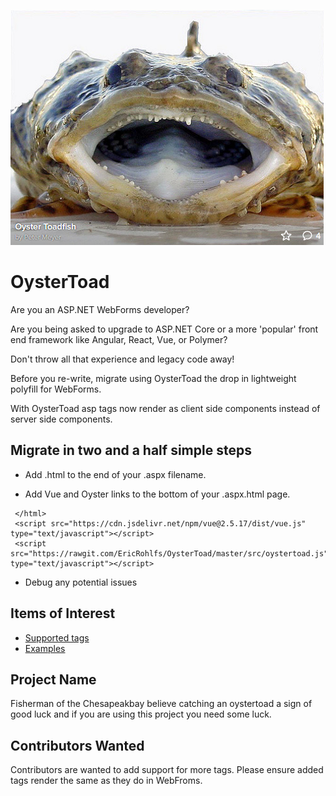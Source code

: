 ![alt text](https://raw.githubusercontent.com/ericrohlfs/oystertoad/master/images/oyster_toad.png)

# OysterToad

Are you an ASP.NET WebForms developer?

Are you being asked to upgrade to ASP.NET Core or a more 'popular' front end framework like Angular, React, Vue, or Polymer?

Don't throw all that experience and legacy code away!  

Before you re-write, migrate using OysterToad the drop in lightweight polyfill for WebForms.  

With OysterToad asp tags now render as client side components instead of server side components. 

## Migrate in two and a half simple steps 

* Add .html to the end of your .aspx filename.

* Add Vue and Oyster links to the bottom of your .aspx.html page.

```
 </html>
 <script src="https://cdn.jsdelivr.net/npm/vue@2.5.17/dist/vue.js" type="text/javascript"></script>
 <script src="https://rawgit.com/EricRohlfs/OysterToad/master/src/oystertoad.js" type="text/javascript"></script>
```

* Debug any potential issues

## Items of Interest

* [Supported tags](src/oystertoad.js)
* [Examples](examples/readme.md)


## Project Name

Fisherman of the Chesapeakbay believe catching an oystertoad a sign of good luck and if you are using this project you need some luck.

## Contributors Wanted

Contributors are wanted to add support for more tags.
Please ensure added tags render the same as they do in WebFroms.
